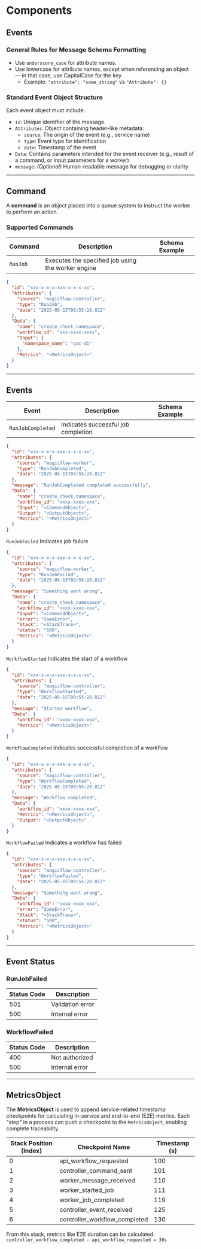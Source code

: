 # Components

## Events

### General Rules for Message Schema Formatting

- Use `underscore_case` for attribute names.
- Use lowercase for attribute names, except when referencing an object — in that case, use CapitalCase for the key.
  - Example: `"attribute": "some_string"` vs `"Attribute": {}`

### Standard Event Object Structure

Each event object must include:

- `id`: Unique identifier of the message.
- `Attributes`: Object containing header-like metadata:
  - `source`: The origin of the event (e.g., service name)
  - `type`: Event type for identification
  - `date`: Timestamp of the event
- `Data`: Contains parameters intended for the event receiver (e.g., result of a command, or input parameters for a worker)
- `message`: _(Optional)_ Human-readable message for debugging or clarity

---

## Command

A **command** is an object placed into a queue system to instruct the worker to perform an action.

### Supported Commands

| Command | Description | Schema Example |
|---------|-------------|----------------|
| `RunJob` | Executes the specified job using the worker engine | 
```json
{
  "id": "xxx-x-x-x-xxx-x-x-x-xx",
  "Attributes": {
    "source": "magicflow-controller",
    "type": "RunJob",
    "date": "2025-05-15T09:55:28.81Z"
  },
  "Data": {
    "name": "create_check_namespace",
    "workflow_id": "xxx-xxxx-xxxx",
    "Input": {
      "namespace_name": "poc-db"
    },
    "Metrics": "<MetricsObject>"
  }
}
``` 

---

## Events

| Event | Description | Schema Example |
|-------|-------------|----------------|
| `RunJobCompleted` | Indicates successful job completion | |
```json
{
  "id": "xxx-x-x-x-xxx-x-x-x-xx",
  "Attributes": {
    "source": "magicflow-worker",
    "type": "RunJobCompleted",
    "date": "2025-05-15T09:55:28.81Z"
  },
  "message": "RunJobCompleted completed successfully",
  "Data": {
    "name": "create_check_namespace",
    "workflow_id": "xxxx-xxxx-xxx",
    "Input": "<CommandObject>",
    "Output": "<OutputObject>",
    "Metrics": "<MetricsObject>"
  }
}
``` 
 `RunJobFailed`  Indicates job failure 
```json
{
  "id": "xxx-x-x-x-xxx-x-x-x-xx",
  "attributes": {
    "source": "magicflow-worker",
    "type": "RunJobFailed",
    "date": "2025-05-15T09:55:28.81Z"
  },
  "message": "Something went wrong",
  "Data": {
    "name": "create_check_namespace",
    "workflow_id": "xxxx-xxxx-xxx",
    "Input": "<CommandObject>",
    "error": "SomeError",
    "Stack": "<StackTrace>",
    "status": "500",
    "Metrics": "<MetricsObject>"
  }
}
``` 
 `WorkflowStarted`  Indicates the start of a workflow  
```json
{
  "id": "xxx-x-x-x-xxx-x-x-x-xx",
  "attributes": {
    "source": "magicflow-controller",
    "type": "WorkflowStarted",
    "date": "2025-05-15T09:55:28.81Z"
  },
  "message": "Started workflow",
  "Data": {
    "workflow_id": "xxxx-xxxx-xxx",
    "Metrics": "<MetricsObject>"
  }
}
``` 
 `WorkflowCompleted`  Indicates successful completion of a workflow 
```json
{
  "id": "xxx-x-x-x-xxx-x-x-x-xx",
  "attributes": {
    "source": "magicflow-controller",
    "type": "WorkflowCompleted",
    "date": "2025-05-15T09:55:28.81Z"
  },
  "message": "Workflow completed",
  "Data": {
    "workflow_id": "xxxx-xxxx-xxx",
    "Metrics": "<MetricsObject>",
    "Output": "<OutputObject>"
  }
}
``` 
 `WorkflowFailed`  Indicates a workflow has failed 
```json
{
  "id": "xxx-x-x-x-xxx-x-x-x-xx",
  "attributes": {
    "source": "magicflow-controller",
    "type": "WorkflowFailed",
    "date": "2025-05-15T09:55:28.81Z"
  },
  "message": "Something went wrong",
  "Data": {
    "workflow_id": "xxxx-xxxx-xxx",
    "error": "SomeError",
    "Stack": "<StackTrace>",
    "status": "500",
    "Metrics": "<MetricsObject>"
  }
}
``` 

---

## Event Status

### RunJobFailed

| Status Code | Description |
|-------------|-------------|
| 501         | Validation error |
| 500         | Internal error   |

### WorkflowFailed

| Status Code | Description      |
|-------------|------------------|
| 400         | Not authorized   |
| 500         | Internal error   |

---

## MetricsObject

The **MetricsObject** is used to append service-related timestamp checkpoints for calculating in-service and end-to-end (E2E) metrics. Each "step" in a process can push a checkpoint to the `MetricsObject`, enabling complete traceability.

| Stack Position (Index) | Checkpoint Name             | Timestamp (s) |
|------------------------|-----------------------------|---------------|
| 0                      | api_workflow_requested      | 100           |
| 1                      | controller_command_sent     | 101           |
| 2                      | worker_message_received     | 110           |
| 3                      | worker_started_job          | 111           |
| 4                      | worker_job_completed        | 119           |
| 5                      | controller_event_received   | 125           |
| 6                      | controller_workflow_completed | 130         |

From this stack, metrics like E2E duration can be calculated:  
`controller_workflow_completed - api_workflow_requested = 30s`
